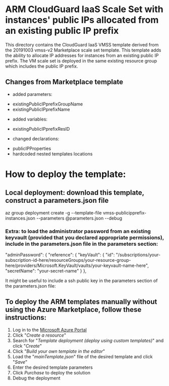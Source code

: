 # ARM CloudGuard IaaS Scale Set with instances' public IPs allocated from an existing public IP prefix

This directory contains the CloudGuard IaaS VMSS template derived from the 20191003 vmss-v2 Marketplace scale set template.
This template adds the ability to allocate IP addresses for instances from an existing public IP prefix.
The VM scale set is deployed in the same existing resource group which includes the public IP prefix.

## Changes from Marketplace template
* added parameters:
- existingPublicIPprefixGroupName
- existingPublicIPprefixName

* added variables:
- existingPublicIPprefixResID

* changed declarations:
- publicIPProperties
- hardcoded nested templates locations

# How to deploy the template:

## Local deployment: download this template, construct a parameters.json file

az group deployment create -g <existing-resource-group-name> --template-file vmss-publicipprefix-instances.json --parameters @parameters.json --debug

### Extra: to load the administrator password from an existing keyvault (provided that you declared appropriate permissions), include in the parameters.json file in the parameters section:

"adminPassword": {
  "reference": {
    "keyVault": {
      "id": "/subscriptions/your-subscription-id-here/resourceGroups/your-resource-group-here/providers/Microsoft.KeyVault/vaults/your-keyvault-name-here",
      "secretName": "your-secret-name"
    } 
},

It might be useful to include a ssh public key in the parameters section of the parameters.json file:

## To deploy the ARM templates manually without using the Azure Marketplace, follow these instructions:
1. Log in to the [Microsoft Azure Portal](https://portal.azure.com)
2. Click "*Create a resource*"
3. Search for "*Template deployment (deploy using custom templates)*" and click "*Create*"
4. Click "*Build your own template in the editor*"
5. Load the "*mainTemplate.json*" file of the desired template and click "*Save*"
6. Enter the desired template parameters
7. Click *Purchase* to deploy the solution
8. Debug the deployment
